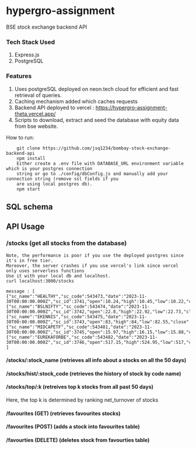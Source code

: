 # hypergro-assignment
BSE stock exchange backend API

### Tech Stack Used
1) Express.js
2) PostgreSQL

### Features
1) Uses postgreSQL deployed on neon.tech cloud for efficient and fast retrieval of queries.
2) Caching mechanism added which caches requests
3) Backend API deployed to vercel : <https://hypergro-assignment-theta.vercel.app/>
4) Scripts to download, extract and seed the database with equity data from bse website.

How to run: 
```
    git clone https://github.com/jsq1234/bombay-stock-exchange-backend-api
    npm install
    Either create a .env file with DATABASE_URL environment variable which is your postgres connection
    string or go to ./config/dbConfig.js and manually add your connection string (remove ssl fields if you
    are using local postgres db).
    npm start
```

## SQL schema 


## API Usage

### /stocks (get all stocks from the database)
    Note, the performance is poor if you use the deployed postgres since it's in free tier.
    Moreover, the server crashes if you use vercel's link since vercel only uses serverless functions
    Use it with your local db and localhost.
    curl localhost:3000/stocks
    
    message : [ 
    {"sc_name":"HEALTHY","sc_code":543473,"date":"2023-11-30T00:00:00.000Z","sc_id":3741,"open":10.24,"high":10.45,"low":10.22,"close":10.38,"last":10.3,"prevclose":10.24,"no_trades":673,"no_of_shrs":56229,"net_turnov":579863},{"sc_name":"BSLNIFTY","sc_code":543474,"date":"2023-11-30T00:00:00.000Z","sc_id":3742,"open":22.8,"high":22.92,"low":22.73,"close":22.85,"last":22.86,"prevclose":22.8,"no_trades":235,"no_of_shrs":12638,"net_turnov":288326},{"sc_name":"EKENNIS","sc_code":543475,"date":"2023-11-30T00:00:00.000Z","sc_id":3743,"open":83,"high":84,"low":82.55,"close":83.05,"last":83.05,"prevclose":88,"no_trades":7,"no_of_shrs":5600,"net_turnov":465360},{"sc_name":"MIDCAPETF","sc_code":543481,"date":"2023-11-30T00:00:00.000Z","sc_id":3745,"open":15.97,"high":16.15,"low":15.88,"close":16.06,"last":16.09,"prevclose":15.98,"no_trades":3378,"no_of_shrs":248250,"net_turnov":3974628},{"sc_name":"EUREKAFORBE","sc_code":543482,"date":"2023-11-30T00:00:00.000Z","sc_id":3746,"open":517.15,"high":524.95,"low":517,"close":521.4,"last":521.4,"prevclose":516.5,"no_trades":1614,"no_of_shrs":20250,"net_turnov":10550270}
    ]
    

#### /stocks/:stock_name (retrieves all info about a stocks on all the 50 days)

#### /stocks/hist/:stock_code (retrieves the history of stock by code name)

#### /stocks/top/:k (retreives top k stocks from all past 50 days)
Here, the top k is determined by ranking net_turnover of stocks

#### /favourites (GET) (retrieves favourites stocks)

#### /favourites (POST) (adds a stock into favourites table)

#### /favourties (DELETE) (deletes stock from favourties table)
